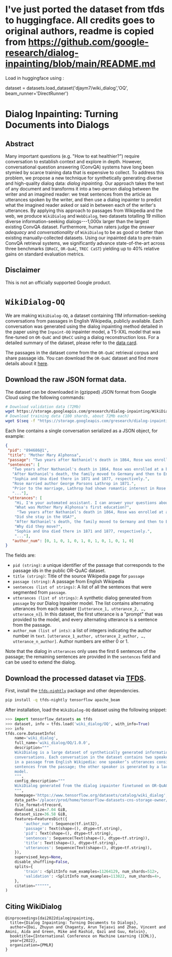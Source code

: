 # I've just ported the dataset from tfds to huggingface. All credits goes to original authors, readme is copied from https://github.com/google-research/dialog-inpainting/blob/main/README.md



Load in huggingface using : 

dataset = datasets.load_dataset('djaym7/wiki_dialog','OQ', beam_runner='DirectRunner')







# Dialog Inpainting: Turning Documents into Dialogs

## Abstract
Many important questions (e.g. "How to eat healthier?") require conversation to establish context and explore in depth.
However, conversational question answering (ConvQA) systems have long been stymied by scarce training data that is expensive to collect.
To address this problem, we propose a new technique for synthetically generating diverse and high-quality dialog data: *dialog inpainting*.
Our approach takes the text of any document and transforms it into a two-person dialog between the writer and an imagined reader:
we treat sentences from the article as utterances spoken by the writer, and then use a dialog inpainter to predict what the imagined reader asked or said in between each of the writer's utterances.
By applying this approach to passages from Wikipedia and the web, we produce `WikiDialog` and `WebDialog`, two datasets totalling 19 million diverse information-seeking dialogs---1,000x larger than the largest existing ConvQA dataset.
Furthermore, human raters judge the *answer adequacy* and *conversationality* of `WikiDialog` to be as good or better than existing manually-collected datasets.
Using our inpainted data to pre-train ConvQA retrieval systems, we significantly advance state-of-the-art across three benchmarks (`QReCC`, `OR-QuAC`, `TREC CaST`) yielding up to 40\% relative gains on standard evaluation metrics.

## Disclaimer
This is not an officially supported Google product.

# `WikiDialog-OQ`

We are making `WikiDialog-OQ`, a dataset containing 11M information-seeking conversations from passages in English Wikipedia, publicly available.
Each conversation was generated using the dialog inpainting method detailed in the paper using the `Inpaint-OQ` inpainter model, a T5-XXL model that was fine-tuned on `OR-QuAC` and `QReCC` using a dialog reconstruction loss. For a detailed summary of the dataset, please refer to the [data card](WikiDialog-OQ_Data_Card.pdf).

The passages in the dataset come from the `OR-QuAC` retrieval corpus and share passage ids.
You can download the `OR-QuAC` dataset and find more details about it [here](https://github.com/prdwb/orconvqa-release).

## Download the raw JSON format data.

The dataset can be downloaded in (gzipped) JSON format from Google Cloud using the following commands:

```bash
# Download validation data (72Mb)
wget https://storage.googleapis.com/gresearch/dialog-inpainting/WikiDialog_OQ/data_validation.jsonl.gz
# Download training data (100 shards, about 72Mb each)
wget $(seq -f "https://storage.googleapis.com/gresearch/dialog-inpainting/WikiDialog_OQ/data_train.jsonl-%05g-of-00099.gz" 0 99)
```

Each line contains a single conversation serialized as a JSON object, for example:
```json
{
 "pid": "894686@1",
 "title": "Mother Mary Alphonsa",
 "passage": "Two years after Nathaniel's death in 1864, Rose was enrolled at a boarding school run by Diocletian Lewis in nearby Lexington, Massachusetts; she disliked the experience. After Nathaniel's death, the family moved to Germany and then to England. Sophia and Una died there in 1871 and 1877, respectively. Rose married author George Parsons Lathrop in 1871. Prior to the marriage, Lathrop had shown romantic interest in Rose's sister Una. Their brother...",
 "sentences": [
   "Two years after Nathaniel's death in 1864, Rose was enrolled at a boarding school run by Diocletian Lewis in nearby Lexington, Massachusetts; she disliked the experience.",
   "After Nathaniel's death, the family moved to Germany and then to England.",
   "Sophia and Una died there in 1871 and 1877, respectively.",
   "Rose married author George Parsons Lathrop in 1871.",
   "Prior to the marriage, Lathrop had shown romantic interest in Rose's sister Una.",
   "..."], 
 "utterances": [
    "Hi, I'm your automated assistant. I can answer your questions about Mother Mary Alphonsa.", 
    "What was Mother Mary Alphonsa's first education?",
     "Two years after Nathaniel's death in 1864, Rose was enrolled at a boarding school run by Diocletian Lewis in nearby Lexington, Massachusetts; she disliked the experience.", 
    "Did she stay in the USA?", 
    "After Nathaniel's death, the family moved to Germany and then to England.", 
    "Why did they move?", 
    "Sophia and Una died there in 1871 and 1877, respectively.",
    "..."],
   "author_num": [0, 1, 0, 1, 0, 1, 0, 1, 0, 1, 0, 1, 0]
}
```

The fields are:
* `pid (string)`: a unique identifier of the passage that corresponds to the passage ids in the public OR-QuAC dataset.
* `title (string)`:  Title of the source Wikipedia page for `passage`
* `passage (string)`: A passage from English Wikipedia
* `sentences (list of strings)`: A list of all the sentences that were segmented from `passage`.
* `utterances (list of strings)`: A synthetic dialog generated from `passage` by our Dialog Inpainter model. The list contains alternating utterances from each speaker (`[utterance_1, utterance_2, …, utterance_n]`). In this dataset, the first utterance is a "prompt" that was provided to the model, and every alternating utterance is a sentence from the passage.
* `author_num (list of ints)`: a list of integers indicating the author number in `text`. `[utterance_1_author, utterance_2_author, …, utterance_n_author]`. Author numbers are either 0 or 1.  

Note that the dialog in `utterances` only uses the first 6 sentences of the passage; the remaining sentences are provided in the `sentences` field and can be used to extend the dialog.

## Download the processed dataset via [TFDS](https://www.tensorflow.org/datasets/catalog/wiki_dialog).

First, install the [`tfds-nightly`](https://www.tensorflow.org/datasets/overview#installation) package and other dependencies.

```bash
pip install -q tfds-nightly tensorflow apache_beam
```

After installation, load the `WikiDialog-OQ` dataset using the following snippet:
```python
>>> import tensorflow_datasets as tfds
>>> dataset, info = tfds.load('wiki_dialog/OQ', with_info=True)
>>> info
tfds.core.DatasetInfo(
    name='wiki_dialog',
    full_name='wiki_dialog/OQ/1.0.0',
    description="""
    WikiDialog is a large dataset of synthetically generated information-seeking
    conversations. Each conversation in the dataset contains two speakers grounded
    in a passage from English Wikipedia: one speaker’s utterances consist of exact
    sentences from the passage; the other speaker is generated by a large language
    model.
    """,
    config_description="""
    WikiDialog generated from the dialog inpainter finetuned on OR-QuAC and QReCC. `OQ` stands for OR-QuAC and QReCC.
    """,
    homepage='https://www.tensorflow.org/datasets/catalog/wiki_dialog',
    data_path='/placer/prod/home/tensorflow-datasets-cns-storage-owner/datasets/wiki_dialog/OQ/1.0.0',
    file_format=tfrecord,
    download_size=7.04 GiB,
    dataset_size=36.58 GiB,
    features=FeaturesDict({
        'author_num': Sequence(tf.int32),
        'passage': Text(shape=(), dtype=tf.string),
        'pid': Text(shape=(), dtype=tf.string),
        'sentences': Sequence(Text(shape=(), dtype=tf.string)),
        'title': Text(shape=(), dtype=tf.string),
        'utterances': Sequence(Text(shape=(), dtype=tf.string)),
    }),
    supervised_keys=None,
    disable_shuffling=False,
    splits={
        'train': <SplitInfo num_examples=11264129, num_shards=512>,
        'validation': <SplitInfo num_examples=113822, num_shards=4>,
    },
    citation="""""",
)
```

## Citing WikiDialog

```
@inproceedings{dai2022dialoginpainting,
  title={Dialog Inpainting: Turning Documents to Dialogs},
  author={Dai, Zhuyun and Chaganty, Arun Tejasvi and Zhao, Vincent and Amini, Aida and Green, Mike and Rashid, Qazi and Guu, Kelvin},
  booktitle={International Conference on Machine Learning (ICML)},
  year={2022},
  organization={PMLR}
}
```